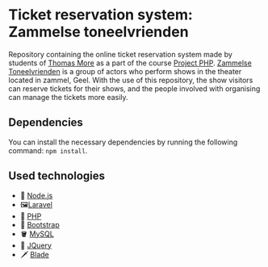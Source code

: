 # Ticket reservation system: Zammelse toneelvrienden
Repository containing the online ticket reservation system made by students of [Thomas More](https://www.thomasmore.be) as a part of the course [Project PHP](http://onderwijsaanbodkempen.thomasmore.be/syllabi/n/Z13479N.htm#activetab=doelstellingen_idm2846000). [Zammelse Toneelvrienden](http://www.zammelsetoneelvrienden.be) is a group of actors who perform shows in the theater located in zammel, Geel. With the use of this repository, the show visitors can reserve tickets for their shows, and the people involved with organising can manage the tickets more easily.

## Dependencies
You can install the necessary dependencies by running the following command:
```npm install```.

## Used technologies
- 🎁 [Node.js](https://nodejs.org/)
- 🖼️[Laravel](https://laravel.com/)
- 📙 [PHP](https://www.php.net/)
- 🎨 [Bootstrap](https://getbootstrap.com/)
- 🪣 [MySQL](https://www.mysql.com/)
- 🦾 [JQuery](https://jquery.com/)
- 🗡️ [Blade](https://github.com/topics/blade)
